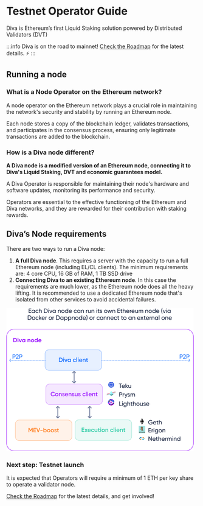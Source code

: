 # Testnet Operator Guide

Diva is Ethereum’s first Liquid Staking solution powered by Distributed Validators (DVT)

:::info
Diva is on the road to mainnet! [Check the Roadmap](roadmap) for the latest details. ⚡️
:::

## Running a node

### What is a Node Operator on the Ethereum network?

A node operator on the Ethereum network plays a crucial role in maintaining the network's security and stability by running an Ethereum node.

Each node stores a copy of the blockchain ledger, validates transactions, and participates in the consensus process, ensuring only legitimate transactions are added to the blockchain.


### How is a Diva node different?

**A Diva node is a modified version of an Ethereum node, connecting it to Diva's Liquid Staking, DVT and economic guarantees model.**

A Diva Operator is responsible for maintaining their node's hardware and software updates, monitoring its performance and security.

Operators are essential to the effective functioning of the Ethereum and Diva networks, and they are rewarded for their contribution with staking rewards.

## Diva’s Node requirements

There are two ways to run a Diva node:

1. **A full Diva node**. This requires a server with the capacity to run a full Ethereum node (including EL/CL clients). The minimum requirements are: 4 core CPU, 16 GB of RAM, 1 TB SSD drive
2. **Connecting Diva to an existing Ethereum node**. In this case the requirements are much lower, as the Ethereum node does all the heavy lifting. It is recommended to use a dedicated Ethereum node that's isolated from other services to avoid accidental failures.

<div style={{textAlign: 'center'}}>

![How to run a Diva node](img/how-to-run-node.png)
</div>

### Next step: Testnet launch

It is expected that Operators will require a minimum of 1 ETH per key share to operate a validator node.

[Check the Roadmap](roadmap) for the latest details, and get involved!

